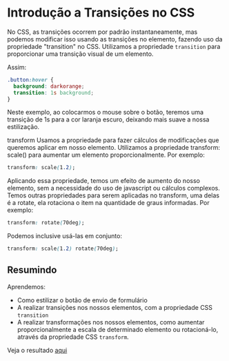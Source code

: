 # Introdução a Transições no CSS

No CSS, as transições ocorrem por padrão instantaneamente, mas podemos modificar isso usando as transições no elemento, fazendo uso da propriedade "transition" no CSS. Utilizamos a propriedade `transition` para proporcionar uma transição visual de um elemento.

Assim:

```css
.button:hover {
  background: darkorange;
  transition: 1s background;
}
```

Neste exemplo, ao colocarmos o mouse sobre o botão, teremos uma transição de 1s para a cor laranja escuro, deixando mais suave a nossa estilização.

transform
Usamos a propriedade para fazer cálculos de modificações que queremos aplicar em nosso elemento. Utilizamos a propriedade transform: scale() para aumentar um elemento proporcionalmente. Por exemplo:

```css
transform: scale(1.2);
```

Aplicando essa propriedade, temos um efeito de aumento do nosso elemento, sem a necessidade do uso de javascript ou cálculos complexos.
Temos outras propriedades para serem aplicadas no transform, uma delas é a rotate, ela rotaciona o item na quantidade de graus informadas.
Por exemplo:

```css
transform: rotate(70deg);
```

Podemos inclusive usá-las em conjunto:

```css
transform: scale(1.2) rotate(70deg);
```

## Resumindo

Aprendemos:

- Como estilizar o botão de envio de formulário
- A realizar transições nos nossos elementos, com a propriedade CSS `transition`
- A realizar transformações nos nossos elementos, como aumentar proporcionalmente a escala de determinado elemento ou rotacioná-lo, através da propriedade CSS `transform`.

Veja o resultado [aqui](/Cursos/Iniciante_Em_Programa%C3%A7%C3%A3o/02-Paginas_Web/HTML5eCSS3_Formularios_Tabelas/05-CSS_Avancado/contatos.html)
